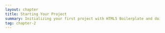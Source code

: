 ```yaml
---
layout: chapter
title: Starting Your Project
summary: Initializing your first project with HTML5 Boilerplate and doing basic house-keeping activities like editing favicons, Google Analytics, humans.txt, etc.
tag: chapter-2
---
```



